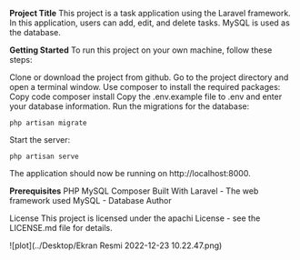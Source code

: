 **Project Title**
This project is a task application using the Laravel framework. In this application, users can add, edit, and delete tasks. MySQL is used as the database.

**Getting Started**
To run this project on your own machine, follow these steps:

Clone or download the project from github.
Go to the project directory and open a terminal window.
Use composer to install the required packages:
Copy code
composer install
Copy the .env.example file to .env and enter your database information.
Run the migrations for the database:

` php artisan migrate
`

Start the server:

` php artisan serve
`

The application should now be running on http://localhost:8000.


**Prerequisites**
PHP
MySQL
Composer
Built With
Laravel - The web framework used
MySQL - Database
Author


License
This project is licensed under the apachi License - see the LICENSE.md file for details.

![plot](../Desktop/Ekran Resmi 2022-12-23 10.22.47.png)

